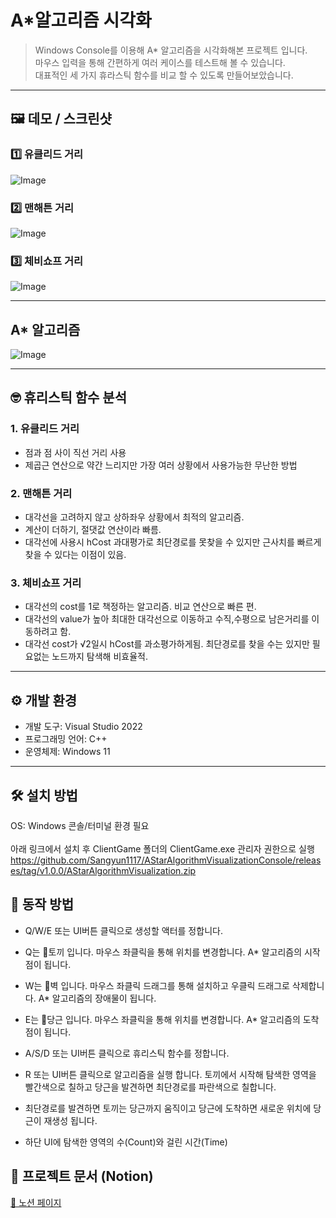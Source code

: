 # A*알고리즘 시각화
>Windows Console를 이용해 A* 알고리즘을 시각화해본 프로젝트 입니다.<br>
>마우스 입력을 통해 간편하게 여러 케이스를 테스트해 볼 수 있습니다.<br>
>대표적인 세 가지 휴라스틱 함수를 비교 할 수 있도록 만들어보았습니다.

---

## 🖼️ 데모 / 스크린샷

### 1️⃣ 유클리드 거리<br>
![Image](https://github.com/user-attachments/assets/c511b95d-11b6-4530-9094-a29ad18921da)<br>
### 2️⃣ 맨해튼 거리<br>
![Image](https://github.com/user-attachments/assets/1c6eaa7a-c090-4a80-9ee1-023f8154ae2f)<br>
### 3️⃣ 체비쇼프 거리<br>
![Image](https://github.com/user-attachments/assets/a9fa4cd3-d018-4546-942a-c97243dac4ed)

---

## A* 알고리즘
![Image](https://github.com/user-attachments/assets/ce68299c-9534-4856-b3a9-1b96c7d01a58)

---

## 🤓 휴리스틱 함수 분석

### 1. 유클리드 거리
- 점과 점 사이 직선 거리 사용
- 제곱근 연산으로 약간 느리지만 가장 여러 상황에서 사용가능한 무난한 방법

### 2. 맨해튼 거리
- 대각선을 고려하지 않고 상하좌우 상황에서 최적의 알고리즘.
- 계산이 더하기, 절댓값 연산이라 빠름.
- 대각선에 사용시 hCost 과대평가로 최단경로를 못찾을 수 있지만 근사치를 빠르게 찾을 수 있다는 이점이 있음.

### 3. 체비쇼프 거리
- 대각선의 cost를 1로 책정하는 알고리즘. 비교 연산으로 빠른 편.
- 대각선의 value가 높아 최대한 대각선으로 이동하고 수직,수평으로 남은거리를 이동하려고 함.
- 대각선 cost가 √2일시 hCost를 과소평가하게됨. 최단경로를 찾을 수는 있지만 필요없는 노드까지 탐색해 비효율적.

---

## ⚙️ 개발 환경

- 개발 도구: Visual Studio 2022  
- 프로그래밍 언어: C++  
- 운영체제: Windows 11

---

## 🛠️ 설치 방법
OS: Windows 콘솔/터미널 환경 필요<br><br>
아래 링크에서 설치 후 ClientGame 폴더의 ClientGame.exe 관리자 권한으로 실행<br>
https://github.com/Sangyun1117/AStarAlgorithmVisualizationConsole/releases/tag/v1.0.0/AStarAlgorithmVisualization.zip <br>


## 📌 동작 방법
- Q/W/E 또는 UI버튼 클릭으로 생성할 액터를 정합니다. 

- Q는 🐰토끼 입니다. 마우스 좌클릭을 통해 위치를 변경합니다. A* 알고리즘의 시작점이 됩니다.

- W는 🧱벽 입니다. 마우스 좌클릭 드래그를 통해 설치하고 우클릭 드래그로 삭제합니다. A* 알고리즘의 장애물이 됩니다.

- E는 🥕당근 입니다. 마우스 좌클릭을 통해 위치를 변경합니다. A* 알고리즘의 도착점이 됩니다.

- A/S/D 또는 UI버튼 클릭으로 휴리스틱 함수를 정합니다.

- R 또는 UI버튼 클릭으로 알고리즘을 실행 합니다. 토끼에서 시작해 탐색한 영역을 빨간색으로 칠하고 당근을 발견하면 최단경로를 파란색으로 칠합니다.

- 최단경로를 발견하면 토끼는 당근까지 움직이고 당근에 도착하면 새로운 위치에 당근이 재생성 됩니다.

- 하단 UI에 탐색한 영역의 수(Count)와 걸린 시간(Time)

## 📄 프로젝트 문서 (Notion)
[🔗 노션 페이지](https://unmarred-iguanodon-dea.notion.site/A-25a3bd2b36e280eeb0a7c763e3c9fd37?source=copy_link)
